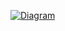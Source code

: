 [![Diagram](https://raw.githubusercontent.com/Szczerku/GANbert-RNA/main/project.drawio)](https://raw.githubusercontent.com/Szczerku/GANbert-RNA/main/project.drawio)
